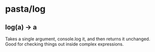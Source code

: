 # pasta/log

## log(a) -> a

Takes a single argument, console.log it, and then returns it unchanged.
Good for checking things out inside complex expressions.
